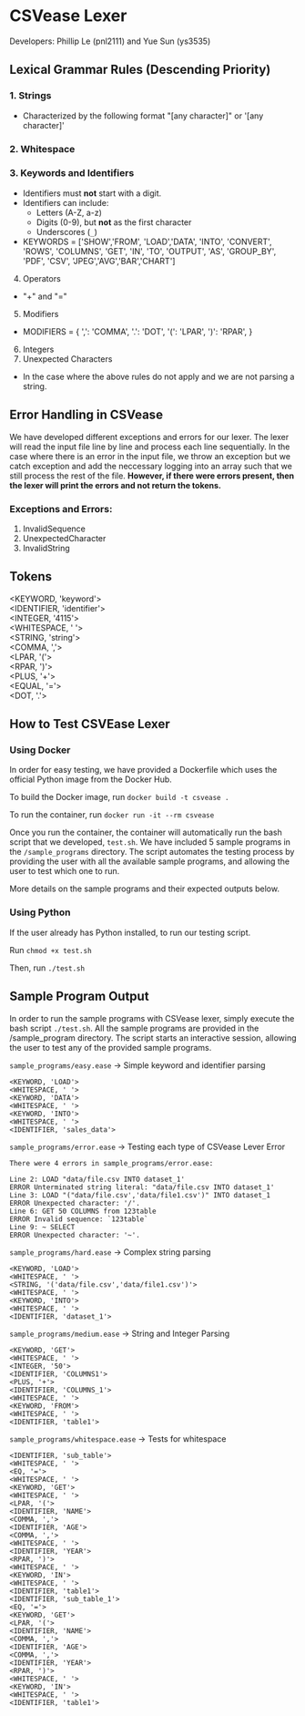 # CSVease Lexer
Developers: Phillip Le (pnl2111) and Yue Sun (ys3535)

## Lexical Grammar Rules (Descending Priority)
### 1. Strings
- Characterized by the following format "[any character]" or '[any character]'
### 2. Whitespace 
### 3. Keywords and Identifiers
- Identifiers must **not** start with a digit.
- Identifiers can include:
  - Letters (A-Z, a-z)
  - Digits (0-9), but **not** as the first character
  - Underscores (`_`)
- KEYWORDS = ['SHOW','FROM', 'LOAD','DATA', 'INTO', 'CONVERT', 'ROWS', 'COLUMNS', 'GET', 'IN', 'TO', 'OUTPUT', 'AS', 'GROUP_BY', 'PDF', 'CSV', 'JPEG','AVG','BAR','CHART']

4. Operators 
- "+" and "="
5. Modifiers
- MODIFIERS = {
            ',': 'COMMA',
            '.': 'DOT',
            '(': 'LPAR',
            ')': 'RPAR',
        }
6. Integers 
7. Unexpected Characters
- In the case where the above rules do not apply and we are not parsing a string.

## Error Handling in CSVease
We have developed different exceptions and errors for our lexer. The lexer will read the input file line by line and process each line sequentially. In the case where there is an error in the input file, we throw an exception but we catch exception and add the neccessary logging into an array such that we still process the rest of the file. **However, if there were errors present, then the lexer will print the errors and not return the tokens.**

### Exceptions and Errors:
1. InvalidSequence
2. UnexpectedCharacter
3. InvalidString


## Tokens
<KEYWORD, 'keyword'>\
<IDENTIFIER, 'identifier'>\
<INTEGER, '4115'>\
<WHITESPACE, ' '>\
<STRING, 'string'>\
<COMMA, ','>\
<LPAR, '('>\
<RPAR, ')'>\
<PLUS, '+'>\
<EQUAL, '='>\
<DOT, '.'>

## How to Test CSVEase Lexer

### Using Docker
In order for easy testing, we have provided a Dockerfile which uses the official Python image from the Docker Hub. 

To build the Docker image, run `docker build -t csvease .`

To run the container, run `docker run -it --rm csvease`

Once you run the container, the container will automatically run the bash script that we developed, `test.sh`. We have included 5 sample programs in the `/sample_programs` directory. The script automates the testing process by providing the user with all the available sample programs, and allowing the user to test which one to run. 

More details on the sample programs and their expected outputs below.

### Using Python 
If the user already has Python installed, to run our testing script. 

Run `chmod +x test.sh`

Then, run `./test.sh`

## Sample Program Output

In order to run the sample programs with CSVease lexer, simply execute the bash script `./test.sh`. All the sample programs are provided in the /sample_program directory. The script starts an interactive session, allowing the user to test any of the provided sample programs. 

`sample_programs/easy.ease` -> Simple keyword and identifier parsing
```
<KEYWORD, 'LOAD'>
<WHITESPACE, ' '>
<KEYWORD, 'DATA'>
<WHITESPACE, ' '>
<KEYWORD, 'INTO'>
<WHITESPACE, ' '>
<IDENTIFIER, 'sales_data'>
```
`sample_programs/error.ease` -> Testing each type of CSVease Lever Error

```
There were 4 errors in sample_programs/error.ease:

Line 2: LOAD "data/file.csv INTO dataset_1'
ERROR Unterminated string literal: "data/file.csv INTO dataset_1'
Line 3: LOAD "("data/file.csv','data/file1.csv')" INTO dataset_1
ERROR Unexpected character: '/'.
Line 6: GET 50 COLUMNS from 123table
ERROR Invalid sequence: `123table`
Line 9: ~ SELECT 
ERROR Unexpected character: '~'.
```

`sample_programs/hard.ease` -> Complex string parsing
```
<KEYWORD, 'LOAD'>
<WHITESPACE, ' '>
<STRING, '('data/file.csv','data/file1.csv')'>
<WHITESPACE, ' '>
<KEYWORD, 'INTO'>
<WHITESPACE, ' '>
<IDENTIFIER, 'dataset_1'>
```

`sample_programs/medium.ease` -> String and Integer Parsing
```
<KEYWORD, 'GET'>
<WHITESPACE, ' '>
<INTEGER, '50'>
<IDENTIFIER, 'COLUMNS1'>
<PLUS, '+'>
<IDENTIFIER, 'COLUMNS_1'>
<WHITESPACE, ' '>
<KEYWORD, 'FROM'>
<WHITESPACE, ' '>
<IDENTIFIER, 'table1'>
```

`sample_programs/whitespace.ease` -> Tests for whitespace
```
<IDENTIFIER, 'sub_table'>
<WHITESPACE, ' '>
<EQ, '='>
<WHITESPACE, ' '>
<KEYWORD, 'GET'>
<WHITESPACE, ' '>
<LPAR, '('>
<IDENTIFIER, 'NAME'>
<COMMA, ','>
<IDENTIFIER, 'AGE'>
<COMMA, ','>
<WHITESPACE, ' '>
<IDENTIFIER, 'YEAR'>
<RPAR, ')'>
<WHITESPACE, ' '>
<KEYWORD, 'IN'>
<WHITESPACE, ' '>
<IDENTIFIER, 'table1'>
<IDENTIFIER, 'sub_table_1'>
<EQ, '='>
<KEYWORD, 'GET'>
<LPAR, '('>
<IDENTIFIER, 'NAME'>
<COMMA, ','>
<IDENTIFIER, 'AGE'>
<COMMA, ','>
<IDENTIFIER, 'YEAR'>
<RPAR, ')'>
<WHITESPACE, ' '>
<KEYWORD, 'IN'>
<WHITESPACE, ' '>
<IDENTIFIER, 'table1'>
```



